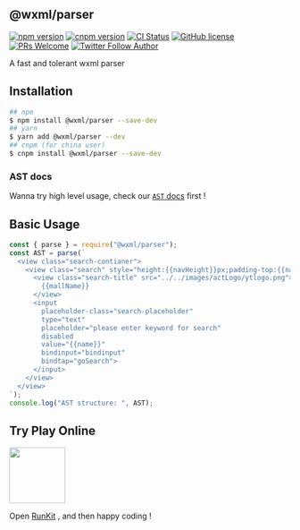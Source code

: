 ## @wxml/parser

[![npm version](https://img.shields.io/npm/v/@wxml/parser)](https://www.npmjs.com/package/@wxml/parser)
[![cnpm version](https://cnpmjs.org/badge/v/@wxml/parser.svg)](https://cnpmjs.org/package/@wxml/parser)
[![CI Status](https://github.com/wxmlfile/wxml-parser/actions/workflows/ci.yml/badge.svg?branch=main)](https://github.com/wxmlfile/wxml-parser/actions/workflows/ci.yml?query=branch%3Amain)
[![GitHub license](https://img.shields.io/badge/license-MIT-blue.svg)](https://opensource.org/licenses/MIT)
[![PRs Welcome](https://img.shields.io/badge/PRs-welcome-brightgreen.svg)](https://github.com/wxmlfile/wxml-parser/pulls)
[![Twitter Follow Author](https://img.shields.io/twitter/follow/s_chenlei)](https://twitter.com/s_chenlei)

A fast and tolerant wxml parser

## Installation

```bash
## npm
$ npm install @wxml/parser --save-dev
## yarn
$ yarn add @wxml/parser --dev
## cnpm (for china user)
$ cnpm install @wxml/parser --save-dev
```

### AST docs
Wanna try high level usage, check our [`AST` docs](https://github.com/wxmlfile/wxml-parser/blob/main/docs/ast.md) first !

## Basic Usage

```javascript
const { parse } = require("@wxml/parser");
const AST = parse(`
  <view class="search-contianer">
    <view class="search" style="height:{{navHeight}}px;padding-top:{{navTop}}px">
      <view class="search-title" src="../../images/actLogo/ytlogo.png">
        {{mallName}}
      </view>
      <input
        placeholder-class="search-placeholder"
        type="text"
        placeholder="please enter keyword for search"
        disabled
        value="{{name}}"
        bindinput="bindinput"
        bindtap="goSearch">
      </input>
    </view>
  </view>
`);
console.log("AST structure: ", AST);
```

## Try Play Online

<a href="https://npm.runkit.com/%40wxml%2Fparser"><img src="https://funimg.pddpic.com/mobile_piggy/1b725d0e-5a50-4adc-adbd-793f9912cfd8.svg" width="100px" /></a>

Open [RunKit](https://npm.runkit.com/%40wxml%2Fparser) , and then happy coding !
